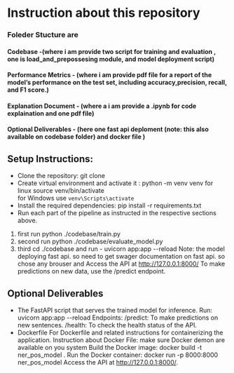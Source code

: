 # Instruction about this repository
### Foleder Stucture are 
#### Codebase -(where i am provide two script for training and evaluation , one is load_and_prepossesing module, and model deployment script)
#### Performance Metrics - (where i am provide pdf file for a report of the model’s performance on the test set, including accuracy,precision, recall, and F1 score.)
#### Explanation Document - (where a i am provide a .ipynb for code explaination and one pdf file)
#### Optional Deliverables - (here one fast api deploment (note: this also available on codebase folder) and docker file  )
## Setup Instructions:
- Clone the repository: git clone <repository-url>
- Create virtual environment and activate it : python -m venv venv
                                            for linux source venv/bin/activate  
                                            for Windows use `venv\Scripts\activate`
- Install the required dependencies: pip install -r requirements.txt
- Run each part of the pipeline as instructed in the respective sections above.
 1. first run python ./codebase/train.py
 2. second run python ./codebase/evaluate_model.py
 2. third cd ./codebase and run - uvicorn app:app --reload
Note: the model deploying fast api. so need to get swager documentation on fast api. so chose any brouser and Access the API at http://127.0.0.1:8000/
To make predictions on new data, use the /predict endpoint.

## Optional Deliverables
- The FastAPI script that serves the trained model for inference.
Run: uvicorn app:app --reload
Endpoints:
/predict: To make predictions on new sentences.
/health: To check the health status of the API.
- Dockerfile
For Dockerfile and related instructions for containerizing the application.
Instruction about Docker File: make sure Docker demon are available on you system 
Build the Docker image: docker build -t ner_pos_model .
Run the Docker container: docker run -p 8000:8000 ner_pos_model
Access the API at http://127.0.0.1:8000/.